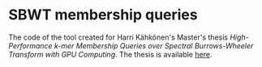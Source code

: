 # SBWT membership queries

The code of the tool created for Harri Kähkönen's Master's thesis _High-Performance k-mer Membership Queries over Spectral Burrows-Wheeler Transform with GPU Computing_. The thesis is available [here](http://urn.fi/URN:NBN:fi:hulib-202306273285).
